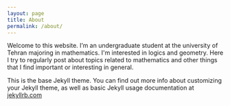 ```yaml
---
layout: page
title: About
permalink: /about/
---
```


Welcome to this website. I’m an undergraduate student at the university of Tehran majoring in mathematics. I'm interested in logics and geometry. Here I try to regularly post about topics related to mathematics and other things that I find important or interesting in general.

This is the base Jekyll theme. You can find out more info about customizing your Jekyll theme, as well as basic Jekyll usage documentation at [jekyllrb.com](https://jekyllrb.com/)

